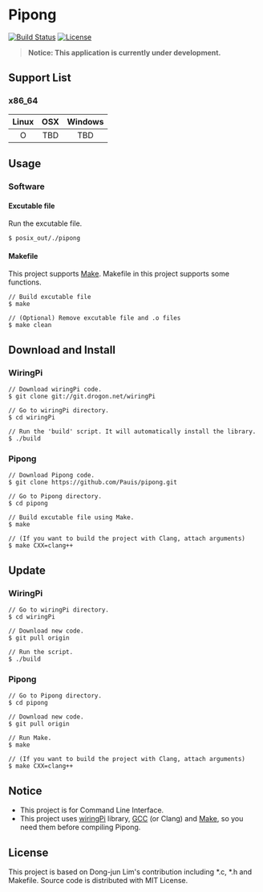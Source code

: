 # Pipong
[![Build Status](https://travis-ci.org/pauis/pipong.svg)](https://travis-ci.org/pauis/pipong)
[![License](https://img.shields.io/badge/License-MIT-blue.svg)](https://opensource.org/licenses/MIT)
> **Notice: This application is currently under development.**

## Support List
### x86_64
| Linux | OSX | Windows |
|:-:|:-:|:-:|
| O | TBD | TBD |

## Usage
### Software
#### Excutable file
Run the excutable file.
```
$ posix_out/./pipong
```

#### Makefile
This project supports [Make](http://www.gnu.org/software/make/). Makefile in this project supports some functions.
```
// Build excutable file
$ make

// (Optional) Remove excutable file and .o files
$ make clean
```

## Download and Install
### WiringPi
```
// Download wiringPi code.
$ git clone git://git.drogon.net/wiringPi

// Go to wiringPi directory.
$ cd wiringPi

// Run the 'build' script. It will automatically install the library.
$ ./build
```
### Pipong
```
// Download Pipong code.
$ git clone https://github.com/Pauis/pipong.git

// Go to Pipong directory.
$ cd pipong

// Build excutable file using Make.
$ make

// (If you want to build the project with Clang, attach arguments)
$ make CXX=clang++
```
## Update
### WiringPi
```
// Go to wiringPi directory.
$ cd wiringPi

// Download new code.
$ git pull origin

// Run the script.
$ ./build
```
### Pipong
```
// Go to Pipong directory.
$ cd pipong

// Download new code.
$ git pull origin

// Run Make.
$ make

// (If you want to build the project with Clang, attach arguments)
$ make CXX=clang++
```

## Notice
* This project is for Command Line Interface.
* This project uses [wiringPi](http://wiringpi.com/) library, [GCC](https://gcc.gnu.org/) (or Clang) and [Make](http://www.gnu.org/software/make/), so you need them before compiling Pipong.

## License
This project is based on Dong-jun Lim's contribution including *.c, *.h and Makefile.
Source code is distributed with MIT License.
